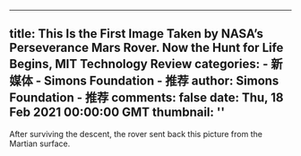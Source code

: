 
---
title: This Is the First Image Taken by NASA’s Perseverance Mars Rover. Now the Hunt for Life Begins, MIT Technology Review
categories: 
    - 新媒体
    - Simons Foundation - 推荐
author: Simons Foundation - 推荐
comments: false
date: Thu, 18 Feb 2021 00:00:00 GMT
thumbnail: ''
---

<div>   
<p></p><p>After surviving the descent, the rover sent back this picture from the Martian surface.</p>
<p></p>
            
</div>
            
